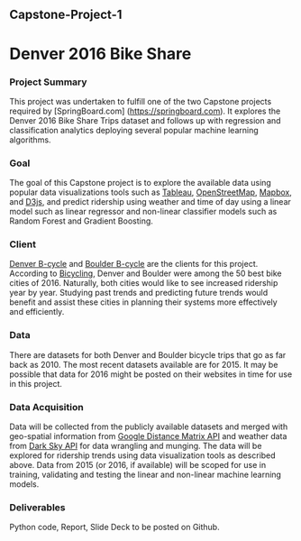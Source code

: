 ## Capstone-Project-1
# Denver 2016 Bike Share

### Project Summary
This project was undertaken to fulfill one of the two Capstone projects required by [SpringBoard.com] (https://springboard.com). It explores the Denver 2016 Bike Share Trips dataset and follows up with regression and classification analytics deploying several popular machine learning algorithms.
### Goal
The goal of this Capstone project is to explore the available data using popular data visualizations tools such as [Tableau](https://public.tableau.com), [OpenStreetMap](https://www.openstreetmap.org), [Mapbox](https://www.mapbox.com/), and [D3js](https://d3js.org/), and predict ridership using weather and time of day using a linear model such as linear regressor and non-linear classifier models such as Random Forest and Gradient Boosting.
### Client
[Denver B-cycle](http://www.denverbcycle.com) and [Boulder B-cycle]( https://boulder.bcycle.com) are the clients for this project. According to [Bicycling]( http://www.bicycling.com/culture/news/the-50-best-bike-cities-of-2016), Denver and Boulder were among the 50 best bike cities of 2016. Naturally, both cities would like to see increased ridership year by year. Studying past trends and predicting future trends would benefit and assist these cities in planning their systems more effectively and efficiently.
### Data
There are datasets for both Denver and Boulder bicycle trips that go as far back as 2010. The most recent datasets available are for 2015. It may be possible that data for 2016 might be posted on their websites in time for use in this project.
### Data Acquisition
Data will be collected from the publicly available datasets and merged with geo-spatial information from [Google Distance Matrix API](https://developers.google.com/maps/documentation/distance-matrix/) and weather data from [Dark Sky API](https://darksky.net/dev/) for data wrangling and munging. The data will be explored for ridership trends using data visualization tools as described above. Data from 2015 (or 2016, if available) will be scoped for use in training, validating and testing the linear and non-linear machine learning models.	
### Deliverables
Python code, Report, Slide Deck to be posted on Github.
